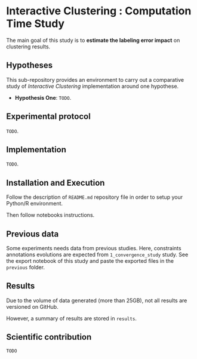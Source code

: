 # Interactive Clustering : Computation Time Study

The main goal of this study is to **estimate the labeling error impact** on clustering results.


## Hypotheses

This sub-repository provides an environment to carry out a comparative study of _Interactive Clustering_ implementation around one hypothese.
- **Hypothesis One**: `TODO`.


## Experimental protocol

`TODO`.


## Implementation

`TODO`.


## Installation and Execution

Follow the description of `README.md` repository file in order to setup your Python/R environment.

Then follow notebooks instructions.


## Previous data

Some experiments needs data from previous studies.
Here, constraints annotations evolutions are expected from `1_convergence_study` study.
See the export notebook of this study and paste the exported files in the `previous` folder.


## Results

Due to the volume of data generated (more than 25GB), not all results are versioned on GitHub.

However, a summary of results are stored in `results`.


## Scientific contribution

`TODO`